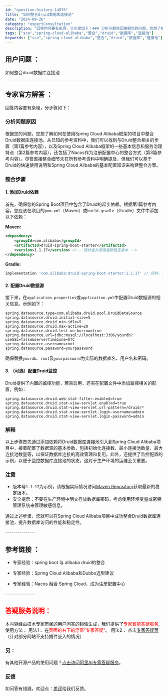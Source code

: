 ```yaml
---
id: "question-history-14976"
title: "如何整合druid数据库连接池"
date: "2024-09-26"
category: "expertConsultation"
description: "回答内容要有条理，分步骤如下：### 分析问题原因根据您的问题，您想了解如何在使用Spring Cloud Alibaba框架的项目中整合Druid数据库连接池。从已知的参考资料中，我们可以找到与Druid整合相关的步骤（第1篇参考内容），以及Spring Cloud Alibaba框架的一些基本信"
tags: ["sca","spring-cloud-alibaba","整合","druid","数据库","连接池"]
keywords: ["sca","spring-cloud-alibaba","整合","druid","数据库","连接池"]
---
```


## 用户问题 ： 
 如何整合druid数据库连接池  

---------------
## 专家官方解答 ：

回答内容要有条理，分步骤如下：

### 分析问题原因

根据您的问题，您想了解如何在使用Spring Cloud Alibaba框架的项目中整合Druid数据库连接池。从已知的参考资料中，我们可以找到与Druid整合相关的步骤（第1篇参考内容），以及Spring Cloud Alibaba框架的一些基本信息和服务治理特点（第2篇参考内容），还包括了Nacos作为注册配置中心的整合方式（第3篇参考内容）。尽管直接整合细节未在所有参考资料中明确提及，但我们可以基于Druid的快速使用说明和Spring Cloud Alibaba的基本配置知识来构建整合方案。

### 整合步骤

#### 1. 添加Druid依赖

首先，确保您的Spring Boot项目中包含了Druid的起步依赖。根据第1篇参考内容，您应该在项目的`pom.xml`（Maven）或`build.gradle`（Gradle）文件中添加以下依赖：

**Maven:**
```xml
<dependency>
    <groupId>com.alibaba</groupId>
    <artifactId>druid-spring-boot-starter</artifactId>
    <version>1.1.17</version> <!-- 请检查并使用最新稳定版本 -->
</dependency>
```

**Gradle:**
```groovy
implementation 'com.alibaba:druid-spring-boot-starter:1.1.17' // 同样，请确认并使用最新版本
```

#### 2. 配置Druid数据源

接下来，在`application.properties`或`application.yml`中配置Druid数据源的相关信息。示例如下：

```properties
spring.datasource.type=com.alibaba.druid.pool.DruidDataSource
spring.datasource.druid.initial-size=5
spring.datasource.druid.min-idle=5
spring.datasource.druid.max-active=20
spring.datasource.druid.test-on-borrow=true
spring.datasource.url=jdbc:mysql://localhost:3306/yourdb?useSSL=false&serverTimezone=UTC
spring.datasource.username=root
spring.datasource.password=yourpassword
```

确保替换`yourdb`、`root`及`yourpassword`为实际的数据库名、用户名和密码。

#### 3. （可选）配置Druid监控

Druid提供了内置的监控功能，若需启用，还需在配置文件中添加监控相关的配置，例如：

```properties
spring.datasource.druid.web-stat-filter.enabled=true
spring.datasource.druid.stat-view-servlet.enabled=true
spring.datasource.druid.stat-view-servlet.url-pattern=/druid/*
spring.datasource.druid.stat-view-servlet.login-username=admin
spring.datasource.druid.stat-view-servlet.login-password=admin
```

### 解释

以上步骤首先通过添加依赖将Druid数据库连接池引入到Spring Cloud Alibaba项目中，接着配置了数据源的基本参数，包括初始化连接数、最小连接池数量、最大连接池数量等，以保证数据库连接的高效管理和复用。此外，还提供了监控配置的示例，以便于监控数据库连接池的状态，这对于生产环境的运维至关重要。

### 注意

- 版本号`1.1.17`为示例，请根据实际情况访问[Maven Repository](https://mvnrepository.com/artifact/com.alibaba/druid-spring-boot-starter)获取最新的稳定版本。
- 安全提示：不要在生产环境中明文存放数据库密码，考虑使用环境变量或密钥管理系统来管理敏感信息。

通过上述步骤，您就可以在Spring Cloud Alibaba项目中成功整合Druid数据库连接池，提升数据库访问的性能和稳定性。


<font color="#949494">---------------</font> 


## 参考链接 ：

* 专家经验：spring boot 与 alibaba druid的整合 
 
 * 专家经验：Spring Cloud Alibaba和Dubbo选型建议 
 
 * 专家经验：Nacos 融合 Spring Cloud，成为注册配置中心 


 <font color="#949494">---------------</font> 
 


## <font color="#FF0000">答疑服务说明：</font> 

本内容经由技术专家审阅的用户问答的镜像生成，我们提供了<font color="#FF0000">专家智能答疑服务</font>,使用方法：
用法1： 在<font color="#FF0000">页面的右下的浮窗”专家答疑“</font>。
用法2： 点击[专家答疑页](https://answer.opensource.alibaba.com/docs/intro)（针对部分网站不支持插件嵌入的情况）
### 另：


有其他开源产品的使用问题？[点击访问阿里AI专家答疑服务](https://answer.opensource.alibaba.com/docs/intro)。
### 反馈
如问答有错漏，欢迎点：[差评](https://ai.nacos.io/user/feedbackByEnhancerGradePOJOID?enhancerGradePOJOId=15081)给我们反馈。
